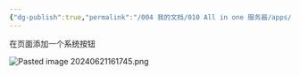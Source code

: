 ```yaml
---
{"dg-publish":true,"permalink":"/004 我的文档/010 All in one 服务器/apps/Dynamix System Buttons/","dgPassFrontmatter":true,"created":"2024-06-21T16:16:58.982+08:00","updated":"2024-06-21T16:17:47.060+08:00"}
---
```


在页面添加一个系统按钮

![Pasted image 20240621161745.png](/img/user/$/$Sys999%20Attachment/Pasted%20image%2020240621161745.png)
